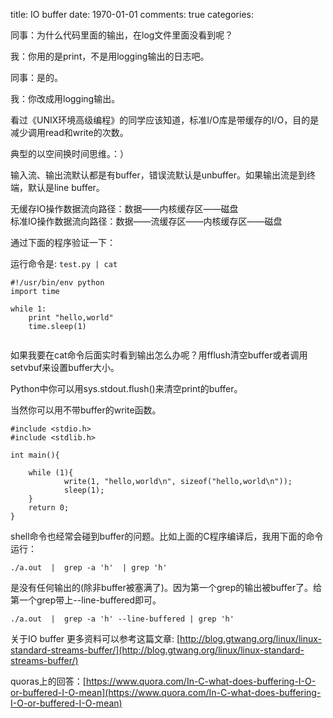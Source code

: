 title: IO buffer
date: 1970-01-01
comments: true
categories: 

同事：为什么代码里面的输出，在log文件里面没看到呢？

我：你用的是print，不是用logging输出的日志吧。

同事：是的。

我：你改成用logging输出。

看过《UNIX环境高级编程》的同学应该知道，标准I/O库是带缓存的I/O，目的是减少调用read和write的次数。

典型的以空间换时间思维。：）   

输入流、输出流默认都是有buffer，错误流默认是unbuffer。如果输出流是到终端，默认是line buffer。  

无缓存IO操作数据流向路径：数据——内核缓存区——磁盘    
标准IO操作数据流向路径：数据——流缓存区——内核缓存区——磁盘



通过下面的程序验证一下：

运行命令是: `test.py | cat`

```
#!/usr/bin/env python
import time

while 1:
    print "hello,world"
    time.sleep(1)
    
```

如果我要在cat命令后面实时看到输出怎么办呢？用fflush清空buffer或者调用setvbuf来设置buffer大小。

Python中你可以用sys.stdout.flush()来清空print的buffer。

当然你可以用不带buffer的write函数。

```
#include <stdio.h>
#include <stdlib.h>

int main(){
   
    while (1){
            write(1, "hello,world\n", sizeof("hello,world\n"));
            sleep(1);
    }
    return 0;
}
```

shell命令也经常会碰到buffer的问题。比如上面的C程序编译后，我用下面的命令运行：

`./a.out  |  grep -a 'h'  | grep 'h'`

是没有任何输出的(除非buffer被塞满了)。因为第一个grep的输出被buffer了。给第一个grep带上--line-buffered即可。

`./a.out  |  grep -a 'h' --line-buffered | grep 'h'`


关于IO buffer 更多资料可以参考这篇文章: [http://blog.gtwang.org/linux/linux-standard-streams-buffer/](http://blog.gtwang.org/linux/linux-standard-streams-buffer/)

quoras上的回答：[https://www.quora.com/In-C-what-does-buffering-I-O-or-buffered-I-O-mean](https://www.quora.com/In-C-what-does-buffering-I-O-or-buffered-I-O-mean)
